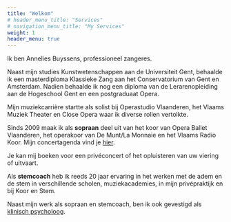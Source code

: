 ```yaml
---
title: "Welkom"
# header_menu_title: "Services"
# navigation_menu_title: "My Services"
weight: 1
header_menu: true
---
```


<!-- {{< figure src="/images/others/close_opera.jpg" width="200" alt="Annelies Buyssens" class="left" >}} -->

Ik ben Annelies Buyssens, professioneel zangeres.

Naast mijn studies Kunstwetenschappen aan de Universiteit Gent, behaalde ik een masterdiploma Klassieke Zang aan het Conservatorium van Gent en Amsterdam. Nadien behaalde ik nog een diploma van de Lerarenopleiding aan de Hogeschool Gent en een postgraduaat Opera.

Mijn muziekcarrière startte als solist bij Operastudio Vlaanderen, het Vlaams Muziek Theater en Close Opera waar ik diverse rollen vertolkte.

Sinds 2009 maak ik als **sopraan** deel uit van het koor van Opera Ballet Vlaanderen, het operakoor van De Munt/La Monnaie en het Vlaams Radio Koor. Mijn concertagenda vind je [hier](/concertagenda).

Je kan mij boeken voor een privéconcert of het opluisteren van uw viering of uitvaart.

Als **stemcoach** heb ik reeds 20 jaar ervaring in het werken met de adem en de stem in verschillende scholen, muziekacademies, in mijn privépraktijk en bij Koor en Stem.

Naast mijn werk als sopraan en stemcoach, ben ik ook gevestigd als [klinisch psycholoog](/psycholoog).
